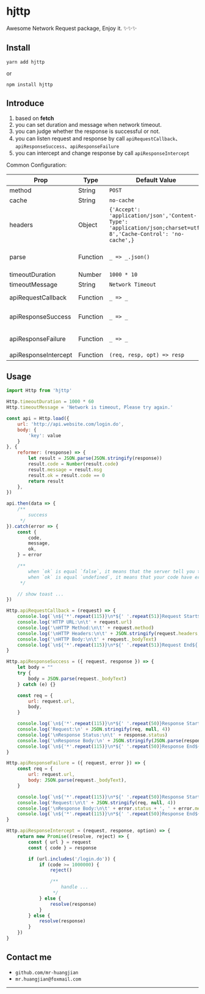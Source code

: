 
# hjttp

Awesome Network Request package, Enjoy it. ✨✨✨

## Install


```shell
yarn add hjttp
```

or

```shell
npm install hjttp
```


## Introduce

1. based on **fetch**
2. you can set duration and message when network timeout.
3. you can judge whether the response is successful or not.
3. you can listen request and response by call `apiRequestCallback`、`apiResponseSuccess`、`apiResponseFailure`
4. you can intercept and change response by call `apiResponseIntercept`

Common Configuration:

|  Prop  |  Type  |  Default Value  |  Description  |
|  ----  | ----  | ----  | ----  |
| method  | String | `POST` |  |
| cache  | String | `no-cache` |  |
| headers  | Object | ```{'Accept': 'application/json','Content-Type': 'application/json;charset=utf-8','Cache-Control': 'no-cache',}``` |  |
| parse  | Function | `_ => _.json()` | parse response data |
| timeoutDuration  | Number | `1000 * 10` |  |
| timeoutMessage  | String | `Network Timeout` |  |
| apiRequestCallback  | Function | `_ => _` | params is `request` |
| apiResponseSuccess  | Function | `_ => _` | params is `{ request, response }` |
| apiResponseFailure  | Function | `_ => _` | params is `{ request, error }` |
| apiResponseIntercept  | Function | `(req, resp, opt) => resp` |  |

## Usage

```js
import Http from 'hjttp'
```

```js
Http.timeoutDuration = 1000 * 60
Http.timeoutMessage = 'Network is timeout, Please try again.'
```

```js
const api = Http.load({
    url: 'http://api.website.com/login.do',
    body: {
        'key': value
    }
}, {
    reformer: (response) => {
        let result = JSON.parse(JSON.stringify(response))
        result.code = Number(result.code)
        result.message = result.msg
        result.ok = result.code == 0
        return result
    },
})

api.then(data => {
    /**
        success
     */
}).catch(error => {
    const {
        code,
        message,
        ok,
    } = error

    /**
        when `ok` is equal `false`, it means that the server tell you the operation is not successful.
        when `ok` is equal `undefined`, it means that your code have error, or the server itself have error.
     */

    // show toast ...
})
```

```js
Http.apiRequestCallback = (request) => {
    console.log(`\n${'*'.repeat(115)}\n*${' '.repeat(51)}Request Start${' '.repeat(50)}*\n${'*'.repeat(115)}\n`)
    console.log('HTTP URL:\n\t' + request.url)
    console.log('\nHTTP Method:\n\t' + request.method)
    console.log('\nHTTP Headers:\n\t' + JSON.stringify(request.headers, null, 0))
    console.log('\nHTTP Body:\n\t' + request._bodyText)
    console.log(`\n${'*'.repeat(115)}\n*${' '.repeat(51)}Request End${' '.repeat(52)}*\n${'*'.repeat(115)}\n`)
}
```

```js
Http.apiResponseSuccess = ({ request, response }) => {
    let body = ""
    try {
        body = JSON.parse(request._bodyText)
    } catch (e) {}

    const req = {
        url: request.url,
        body,
    }

    console.log(`\n${'*'.repeat(115)}\n*${' '.repeat(50)}Response Start${' '.repeat(50)}*\n${'*'.repeat(115)}\n`)
    console.log('Request:\n' + JSON.stringify(req, null, 4))
    console.log('\nResponse Status:\n\t' + response.status)
    console.log('\nResponse Body:\n' + JSON.stringify(JSON.parse(response._bodyText), null, 4))
    console.log(`\n${'*'.repeat(115)}\n*${' '.repeat(50)}Response End${' '.repeat(52)}*\n${'*'.repeat(115)}\n`)
}
```

```js
Http.apiResponseFailure = ({ request, error }) => {
    const req = {
        url: request.url,
        body: JSON.parse(request._bodyText),
    }

    console.log(`\n${'*'.repeat(115)}\n*${' '.repeat(50)}Response Start${' '.repeat(50)}*\n${'*'.repeat(115)}\n`)
    console.log('Request:\n\t' + JSON.stringify(req, null, 4))
    console.log('\nResponse Body:\n\t' + error.status + ', ' + error.message)
    console.log(`\n${'*'.repeat(115)}\n*${' '.repeat(50)}Response End${' '.repeat(52)}*\n${'*'.repeat(115)}\n`)
}
```

```js
Http.apiResponseIntercept = (request, response, option) => {
    return new Promise((resolve, reject) => {
        const { url } = request
        const { code } = response

        if (url.includes('/login.do')) {
            if (code >= 1000000) {
                reject()

                /**
                    handle ...
                 */
            } else {
                resolve(response)
            }
        } else {
            resolve(response)
        }
    })
}
```

## Contact me

- `github.com/mr-huangjian`
- `mr.huangjian@foxmail.com`

---
